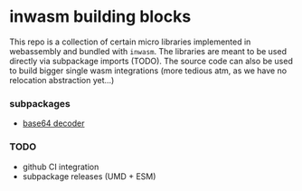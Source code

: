 # inwasm building blocks

This repo is a collection of certain micro libraries implemented in webassembly and bundled with `inwasm`. The libraries are meant to be used directly via subpackage imports (TODO). The source code can also be used to build bigger single wasm integrations (more tedious atm, as we have no relocation abstraction yet...)

### subpackages
- [base64 decoder](base64decoder/)



### TODO
- github CI integration
- subpackage releases (UMD + ESM)
